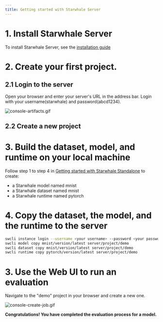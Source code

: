 ```yaml
---
title: Getting started with Starwhale Server
---
```


# 1. Install Starwhale Server

To install Starwhale Server, see the [installation guide](../../guides/starwhale-server/installation)

# 2. Create your first project.

## 2.1 Login to the server

Open your browser and enter your server's URL in the address bar. Login with your username(starwhale) and password(abcd1234).

![console-artifacts.gif](../../img/console-artifacts.gif)

## 2.2 Create a new project

# 3. Build the dataset, model, and runtime on your local machine

Follow step 1 to step 4 in [Getting started with Starwhale Standalone](standalone) to create:
- a Starwhale model named mnist
- a Starwhale dataset named mnist
- a Starwhale runtime named pytorch

# 4. Copy the dataset, the model, and the runtime to the server

```bash
swcli instance login --username <your username> --password <your password> --alias server <Your Server URL>
swcli model copy mnist/version/latest server/project/demo
swcli dataset copy mnist/version/latest server/project/demo
swcli runtime copy pytorch/version/latest server/project/demo
```

# 3. Use the Web UI to run an evaluation

Navigate to the "demo" project in your browser and create a new one.

![console-create-job.gif](../../img/console-create-job.gif)

**Congratulations! You have completed the evaluation process for a model.**
